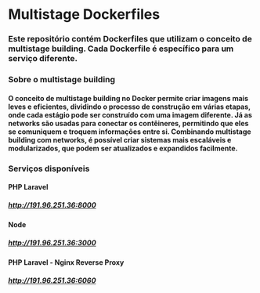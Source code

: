 # Multistage Dockerfiles
### Este repositório contém Dockerfiles que utilizam o conceito de multistage building. Cada Dockerfile é específico para um serviço diferente.

### Sobre o multistage building
#### O conceito de multistage building no Docker permite criar imagens mais leves e eficientes, dividindo o processo de construção em várias etapas, onde cada estágio pode ser construído com uma imagem diferente. Já as networks são usadas para conectar os contêineres, permitindo que eles se comuniquem e troquem informações entre si. Combinando multistage building com networks, é possível criar sistemas mais escaláveis e modularizados, que podem ser atualizados e expandidos facilmente.

### Serviços disponíveis

#### PHP Laravel
##### http://191.96.251.36:8000

#### Node
##### http://191.96.251.36:3000

#### PHP Laravel - Nginx Reverse Proxy
##### http://191.96.251.36:6060
